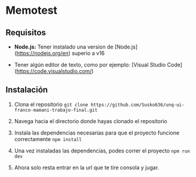 # Memotest

## Requisitos 

* **Node.js:** Tener instalado una version de [Node.js] (https://nodejs.org/en) superio a v16

* Tener algún editor de texto, como por ejemplo: [Visual Studio Code] (https://code.visualstudio.com/)

## Instalación

1. Clona el repositorio
   `git clone https://github.com/Susko636/unq-ui-franco-mamani-trabajo-final.git`

2. Navega hacia el directorio donde hayas clonado el repositorio

3. Instala las dependencias necesarias para que el proyecto funcione correctamente
  `npm install`

4. Una vez instaladas las dependencias, podes correr el proyecto
  `npm run dev`

5. Ahora solo resta entrar en la url que te tire consola y jugar.
